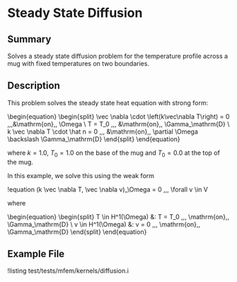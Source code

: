 # Steady State Diffusion

## Summary

Solves a steady state diffusion problem for the
  temperature profile across a mug with fixed temperatures on two boundaries.

## Description

This problem solves the steady state heat equation with strong form:

\begin{equation}
\begin{split}
\vec \nabla \cdot \left(k\vec\nabla T\right) = 0 \,\,\,&\mathrm{on}\,\, \Omega \\
T = T_0 \,\,\, &\mathrm{on}\,\, \Gamma_\mathrm{D} \\
k \vec \nabla T \cdot \hat n = 0 \,\,\, &\mathrm{on}\,\, \partial \Omega \backslash \Gamma_\mathrm{D}
\end{split}
\end{equation}

where $k = 1.0$, $T_0 = 1.0$ on the base of the mug and $T_0 = 0.0$ at the top of the mug.

In this example, we solve this using the weak form

!equation
(k \vec \nabla T, \vec \nabla v)_\Omega
= 0 \,\,\, \forall v \in V

where

\begin{equation}
\begin{split}
T \in H^1(\Omega) &: T = T_0 \,\,\, \mathrm{on}\,\, \Gamma_\mathrm{D} \\
v \in H^1(\Omega) &: v = 0 \,\,\, \mathrm{on}\,\, \Gamma_\mathrm{D}
\end{split}
\end{equation}

## Example File

!listing test/tests/mfem/kernels/diffusion.i